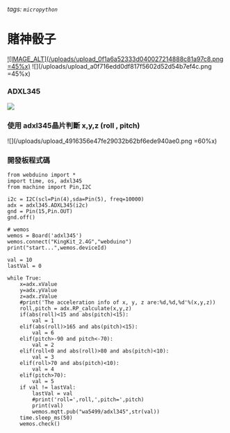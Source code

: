 ###### tags: `micropython`
賭神骰子
====

[![IMAGE_ALT](/uploads/upload_0f1a6a52333d040027214888c81a97c8.png =45%x)](https://youtu.be/WPofaTVh6N4) ![](/uploads/upload_a0f716edd0df817f5602d52d54b7ef4c.png =45%x)

### ADXL345
![](/uploads/upload_3e25d91422cb707fdc4b74f6a66fcec5.png)


### 使用 adxl345晶片判斷 x,y,z (roll , pitch)
![](/uploads/upload_4916356e47fe29032b62bf6ede940ae0.png =60%x)



### 開發板程式碼
```python=
from webduino import *
import time, os, adxl345
from machine import Pin,I2C

i2c = I2C(scl=Pin(4),sda=Pin(5), freq=10000)
adx = adxl345.ADXL345(i2c)
gnd = Pin(15,Pin.OUT)
gnd.off()

# wemos
wemos = Board('adxl345')
wemos.connect("KingKit_2.4G","webduino")
print("start...",wemos.deviceId)

val = 10
lastVal = 0

while True:
    x=adx.xValue
    y=adx.yValue
    z=adx.zValue
    #print('The acceleration info of x, y, z are:%d,%d,%d'%(x,y,z))
    roll,pitch = adx.RP_calculate(x,y,z)
    if(abs(roll)<15 and abs(pitch)<15):
        val = 1
    elif(abs(roll)>165 and abs(pitch)<15):
        val = 6
    elif(pitch>-90 and pitch<-70):
        val = 2
    elif(roll<0 and abs(roll)>80 and abs(pitch)<10):
        val = 3
    elif(roll>70 and abs(pitch)<10):
        val = 4
    elif(pitch>70):
        val = 5  
    if val != lastVal:
        lastVal = val
        #print('roll=',roll,',pitch=',pitch)
        print(val)
        wemos.mqtt.pub("wa5499/adxl345",str(val))
    time.sleep_ms(50)
    wemos.check()
```